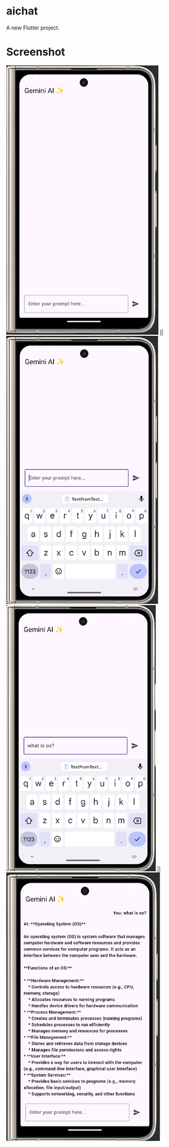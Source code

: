 # aichat

A new Flutter project.

# Screenshot

<img src="/screenshot/1.png" height="717"/> || <img src="/screenshot/2.png" height="714"/>
<img src="/screenshot/3.png" height="709"/> || <img src="/screenshot/4.png" height="715"/>

